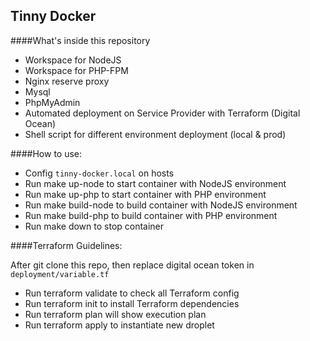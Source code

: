 ## Tinny Docker

####What's inside this repository

- Workspace for NodeJS
- Workspace for PHP-FPM
- Nginx reserve proxy
- Mysql
- PhpMyAdmin
- Automated deployment on Service Provider with Terraform (Digital Ocean)
- Shell script for different environment deployment (local & prod)

####How to use:

- Config `tinny-docker.local` on hosts
- Run make up-node to start container with NodeJS environment
- Run make up-php to start container with PHP environment
- Run make build-node to build container with NodeJS environment
- Run make build-php to build container with PHP environment
- Run make down to stop container

####Terraform Guidelines:

After git clone this repo, then replace digital ocean token in `deployment/variable.tf`

- Run terraform validate to check all Terraform config
- Run terraform init to install Terraform dependencies
- Run terraform plan will show execution plan
- Run terraform apply to instantiate new droplet

